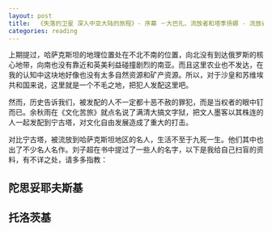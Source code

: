 ```yaml
---
layout: post
title:  《失落的卫星 深入中亚大陆的旅程》- 序幕 －大巴扎、流放者和塔季扬娜 - 流放者之地
categories: reading
---
```


上期提过，哈萨克斯坦的地理位置处在不北不南的位置，向北没有到达俄罗斯的核心地带，向南也没有靠近和英美利益碰撞剧烈的南亚。而且这里农业也不发达，在我的认知中这块地好像也没有太多自然资源和矿产资源。所以，对于沙皇和苏维埃共和国来说，这里就是一个不毛之地，把犯人发配这里吧。

然而，历史告诉我们，被发配的人不一定都十恶不赦的罪犯，而是当权者的眼中钉而已。余秋雨在《文化苦旅》就点名说了满清大搞文字狱，把文人墨客以其株连的人一起发配到宁古塔，对文化自由发展造成了重大的打击。

对比宁古塔，被流放到哈萨克斯坦地区的名人，生活不至于九死一生。他们其中也出了不少名人名作。刘子超在书中提过了一些人的名字，以下是我给自己扫盲的资料，有不详之处，请多多指教：

## 陀思妥耶夫斯基

## 托洛茨基




<!--stackedit_data:
eyJoaXN0b3J5IjpbMTU0MDEyODE2MV19
-->